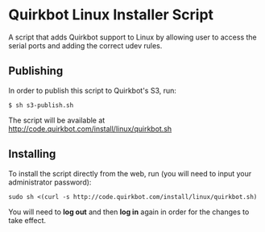 # Quirkbot Linux Installer Script
A script that adds Quirkbot support to Linux by allowing user to access the serial ports and adding the correct udev rules.

## Publishing
In order to publish this script to Quirkbot's S3, run:
```
$ sh s3-publish.sh
```
The script will be available at http://code.quirkbot.com/install/linux/quirkbot.sh

## Installing
To install the script directly from the web, run (you will need to input your administrator password):
```
sudo sh <(curl -s http://code.quirkbot.com/install/linux/quirkbot.sh)
```
You will need to **log out** and then **log in** again in order for the changes to take effect.
